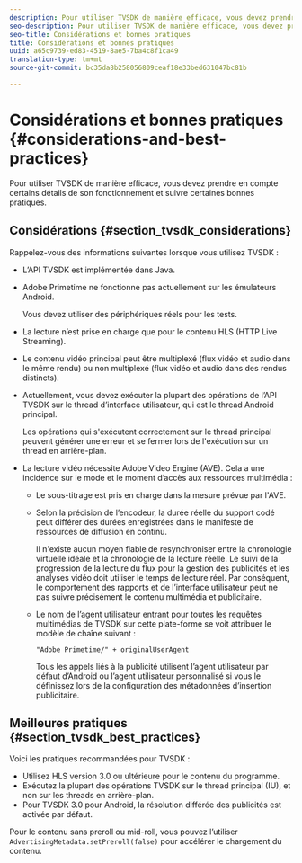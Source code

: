 ```yaml
---
description: Pour utiliser TVSDK de manière efficace, vous devez prendre en compte certains détails de son fonctionnement et suivre certaines bonnes pratiques.
seo-description: Pour utiliser TVSDK de manière efficace, vous devez prendre en compte certains détails de son fonctionnement et suivre certaines bonnes pratiques.
seo-title: Considérations et bonnes pratiques
title: Considérations et bonnes pratiques
uuid: a65c9739-ed83-4519-8ae5-7ba4c8f1ca49
translation-type: tm+mt
source-git-commit: bc35da8b258056809ceaf18e33bed631047bc81b

---
```



# Considérations et bonnes pratiques {#considerations-and-best-practices}

Pour utiliser TVSDK de manière efficace, vous devez prendre en compte certains détails de son fonctionnement et suivre certaines bonnes pratiques.

## Considérations {#section_tvsdk_considerations}

Rappelez-vous des informations suivantes lorsque vous utilisez TVSDK :

* L’API TVSDK est implémentée dans Java.
* Adobe Primetime ne fonctionne pas actuellement sur les émulateurs Android.

   Vous devez utiliser des périphériques réels pour les tests.
* La lecture n’est prise en charge que pour le contenu HLS (HTTP Live Streaming).
* Le contenu vidéo principal peut être multiplexé (flux vidéo et audio dans le même rendu) ou non multiplexé (flux vidéo et audio dans des rendus distincts).
* Actuellement, vous devez exécuter la plupart des opérations de l’API TVSDK sur le thread d’interface utilisateur, qui est le thread Android principal.

   Les opérations qui s&#39;exécutent correctement sur le thread principal peuvent générer une erreur et se fermer lors de l&#39;exécution sur un thread en arrière-plan.
* La lecture vidéo nécessite Adobe Video Engine (AVE). Cela a une incidence sur le mode et le moment d’accès aux ressources multimédia :

   * Le sous-titrage est pris en charge dans la mesure prévue par l&#39;AVE.
   * Selon la précision de l’encodeur, la durée réelle du support codé peut différer des durées enregistrées dans le manifeste de ressources de diffusion en continu.

      Il n&#39;existe aucun moyen fiable de resynchroniser entre la chronologie virtuelle idéale et la chronologie de la lecture réelle. Le suivi de la progression de la lecture du flux pour la gestion des publicités et les analyses vidéo doit utiliser le temps de lecture réel. Par conséquent, le comportement des rapports et de l’interface utilisateur peut ne pas suivre précisément le contenu multimédia et publicitaire.
   * Le nom de l’agent utilisateur entrant pour toutes les requêtes multimédias de TVSDK sur cette plate-forme se voit attribuer le modèle de chaîne suivant :

      ```
      "Adobe Primetime/" + originalUserAgent
      ```

      Tous les appels liés à la publicité utilisent l’agent utilisateur par défaut d’Android ou l’agent utilisateur personnalisé si vous le définissez lors de la configuration des métadonnées d’insertion publicitaire.

## Meilleures pratiques {#section_tvsdk_best_practices}

Voici les pratiques recommandées pour TVSDK :

* Utilisez HLS version 3.0 ou ultérieure pour le contenu du programme.
* Exécutez la plupart des opérations TVSDK sur le thread principal (IU), et non sur les threads en arrière-plan.
* Pour TVSDK 3.0 pour Android, la résolution différée des publicités est activée par défaut.

Pour le contenu sans preroll ou mid-roll, vous pouvez l’utiliser `AdvertisingMetadata.setPreroll(false)` pour accélérer le chargement du contenu.